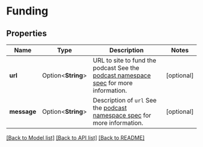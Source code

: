 # Funding

## Properties

Name | Type | Description | Notes
------------ | ------------- | ------------- | -------------
**url** | Option<**String**> | URL to site to fund the podcast   See the [podcast namespace spec](https://github.com/Podcastindex-org/podcast-namespace/blob/main/docs/1.0.md#funding) for more information.  | [optional]
**message** | Option<**String**> | Description of `url`   See the [podcast namespace spec](https://github.com/Podcastindex-org/podcast-namespace/blob/main/docs/1.0.md#funding) for more information.  | [optional]

[[Back to Model list]](../README.md#documentation-for-models) [[Back to API list]](../README.md#documentation-for-api-endpoints) [[Back to README]](../README.md)


